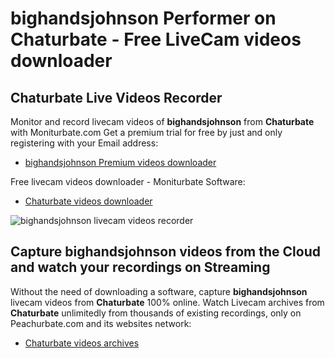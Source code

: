 # bighandsjohnson Performer on Chaturbate - Free LiveCam videos downloader

## Chaturbate Live Videos Recorder

Monitor and record livecam videos of **bighandsjohnson** from **Chaturbate** with Moniturbate.com
Get a premium trial for free by just and only registering with your Email address:
* [bighandsjohnson Premium videos downloader](https://moniturbate.com/request-demo-licence-key.html)

Free livecam videos downloader - Moniturbate Software:
* [Chaturbate videos downloader](https://moniturbate.com/moniturbate-download-software.html)

![bighandsjohnson livecam videos recorder](https://peachurnet.com/templates/moniturbate-software.png)


## Capture bighandsjohnson videos from the Cloud and watch your recordings on Streaming

Without the need of downloading a software, capture **bighandsjohnson** livecam videos from **Chaturbate** 100% online.
Watch Livecam archives from **Chaturbate** unlimitedly from thousands of existing recordings, only on Peachurbate.com and its websites network:
* [Chaturbate videos archives](https://peachurnet.com/)